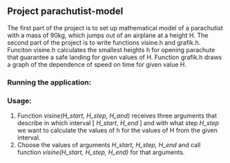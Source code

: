 ## **Project parachutist-model**
The first part of the project is to set up mathematical model of a parachutist with a mass of 90kg, which jumps out of an airplane at a height H. The second part of the project is to write functions visine.h and grafik.h. Funciton visine.h calculates the smallest heights h for opening parachute that guarantee a safe landing for given values of H. Function grafik.h draws a graph of the dependence of speed on time for given value H.

### Running the application:


### Usage:
1. Function *visine(H_start, H_step, H_and)* receives three arguments that describe in which interval [ *H_start*, *H_end* ] and with what step *H_step* we want to calculate the values of h for the values of H from the given interval.
2. Choose the values of arguments *H_start, H_step, H_end* and call function *visine(H_start, H_step, H_end)* for that arguments.

